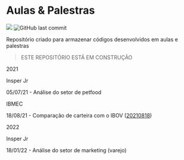 # Aulas & Palestras

![](https://img.shields.io/github/commit-activity/w/Trading-com-Dados/tutoriais_publicos?style=flat)
![GitHub last commit](https://img.shields.io/github/last-commit/Trading-com-Dados/tutoriais_publicos)

Repositório criado para armazenar códigos desenvolvidos em aulas e palestras


> ESTE REPOSITÓRIO ESTÁ EM CONSTRUÇÃO

2021


Insper Jr

05/07/21 - Análise do setor de petfood

IBMEC

18/08/21 - Comparação de carteira com o IBOV ([20210818](https://github.com/victorncg/aulas_palestras/blob/main/20210818_C%C3%B3digo_Ibmec.ipynb]))


2022

Insper Jr

18/01/22 - Análise do setor de marketing (varejo) 


